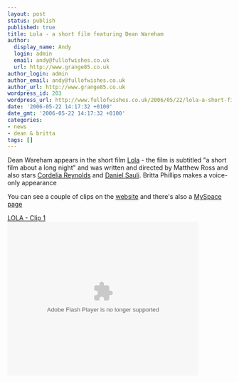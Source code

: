 ```yaml
---
layout: post
status: publish
published: true
title: Lola - a short film featuring Dean Wareham
author:
  display_name: Andy
  login: admin
  email: andy@fullofwishes.co.uk
  url: http://www.grange85.co.uk
author_login: admin
author_email: andy@fullofwishes.co.uk
author_url: http://www.grange85.co.uk
wordpress_id: 203
wordpress_url: http://www.fullofwishes.co.uk/2006/05/22/lola-a-short-film-featuring-dean-wareham/
date: '2006-05-22 14:17:32 +0100'
date_gmt: '2006-05-22 14:17:32 +0100'
categories:
- news
- dean & britta
tags: []
---
```

<p>Dean Wareham appears in the short film <a href="http://www.lolafilm.net">Lola</a> - the film is subtitled "a short film about a long night" and was written and directed by Matthew Ross and also stars <a href="http://www.imdb.com/name/nm1785446/">Cordelia Reynolds</a> and <a href="http://www.imdb.com/name/nm0784815/">Daniel Sauli</a>. Britta Phillips makes a voice-only appearance</p>
<p>You can see a couple of clips on the <a href="http://www.lolafilm.net">website</a> and there's also a <a href="http://www.myspace.com/lolafilm">MySpace page</a></p>
<p><a href="http://myspacetv.com/index.cfm?fuseaction=vids.individual&videoid=962724">LOLA - Clip 1</a><br><embed src="http://lads.myspace.com/videos/vplayer.swf" flashvars="m=962724&v=2&type=video" type="application/x-shockwave-flash" width="430" height="346"></embed></p>
